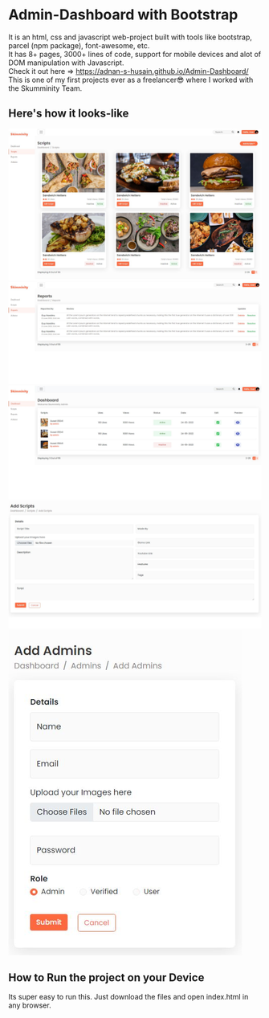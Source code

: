 # Admin-Dashboard with Bootstrap

It is an html, css and javascript web-project built with tools like bootstrap, parcel (npm package), font-awesome, etc.\
It has 8+ pages, 3000+ lines of code, support for mobile devices and alot of DOM manipulation with Javascript.\
Check it out here => https://adnan-s-husain.github.io/Admin-Dashboard/ \
This is one of my first projects ever as a freelancer😎 where I worked with the Skumminity Team.

## Here's how it looks-like

<img src='Preview/image-1.jpg' />
<img src='Preview/image-2.jpg' />
<img src='Preview/image-3.jpg' />
<img src='Preview/image-4.jpg' />
<img src='Preview/image-5.jpg' />

## How to Run the project on your Device

Its super easy to run this. Just download the files and open index.html in any browser.
